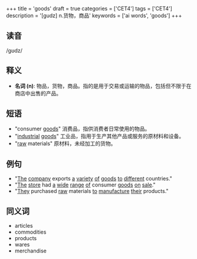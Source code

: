 +++
title = 'goods'
draft = true
categories = ['CET4']
tags = ['CET4']
description = '[gudz] n.货物，商品'
keywords = ['ai words', 'goods']
+++

## 读音
/ɡʊdz/

## 释义
- **名词 (n)**: 物品，货物，商品。指的是用于交易或运输的物品，包括但不限于在商店中出售的产品。

## 短语
- "consumer [goods](/zh/post/goods/)" 消费品，指供消费者日常使用的物品。
- "[industrial](/zh/post/industrial/) [goods](/zh/post/goods/)" 工业品，指用于生产其他产品或服务的原材料和设备。
- "[raw](/zh/post/raw/) materials" 原材料，未经加工的货物。

## 例句
- "[The](/zh/post/the/) [company](/zh/post/company/) exports [a](/zh/post/a/) [variety](/zh/post/variety/) [of](/zh/post/of/) [goods](/zh/post/goods/) [to](/zh/post/to/) [different](/zh/post/different/) countries."
- "[The](/zh/post/the/) [store](/zh/post/store/) had [a](/zh/post/a/) [wide](/zh/post/wide/) [range](/zh/post/range/) [of](/zh/post/of/) consumer [goods](/zh/post/goods/) [on](/zh/post/on/) [sale](/zh/post/sale/)."
- "[They](/zh/post/they/) purchased [raw](/zh/post/raw/) materials [to](/zh/post/to/) [manufacture](/zh/post/manufacture/) [their](/zh/post/their/) products."

## 同义词
- articles
- commodities
- products
- wares
- merchandise
